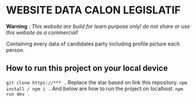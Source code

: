 # WEBSITE DATA CALON LEGISLATIF
**Warning** : _This website are build for learn purpose only! do not share or use this website as a commercial!_

Containing every data of candidates party including profile picture each person.

## How to run this project on your local device

`git clone https://*** .`
Replace the star based on link this repository.
`npm install / npm i .`
And below are how to run the project on localhost.
`npm run dev .`
